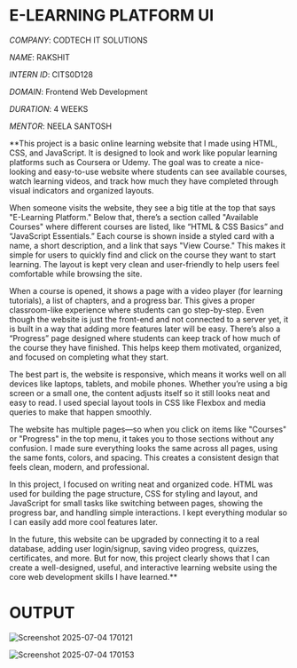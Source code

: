 # E-LEARNING PLATFORM UI

*COMPANY*: CODTECH IT SOLUTIONS

*NAME*: RAKSHIT

*INTERN ID*: CITS0D128

*DOMAIN*: Frontend Web Development

*DURATION*: 4 WEEKS

*MENTOR*: NEELA SANTOSH

**This project is a basic online learning website that I made using HTML, CSS, and JavaScript. It is designed to look and work like popular learning platforms such as Coursera or Udemy. The goal was to create a nice-looking and easy-to-use website where students can see available courses, watch learning videos, and track how much they have completed through visual indicators and organized layouts.

When someone visits the website, they see a big title at the top that says "E-Learning Platform." Below that, there’s a section called "Available Courses" where different courses are listed, like “HTML & CSS Basics” and “JavaScript Essentials.” Each course is shown inside a styled card with a name, a short description, and a link that says "View Course." This makes it simple for users to quickly find and click on the course they want to start learning. The layout is kept very clean and user-friendly to help users feel comfortable while browsing the site.

When a course is opened, it shows a page with a video player (for learning tutorials), a list of chapters, and a progress bar. This gives a proper classroom-like experience where students can go step-by-step. Even though the website is just the front-end and not connected to a server yet, it is built in a way that adding more features later will be easy. There’s also a “Progress” page designed where students can keep track of how much of the course they have finished. This helps keep them motivated, organized, and focused on completing what they start.

The best part is, the website is responsive, which means it works well on all devices like laptops, tablets, and mobile phones. Whether you’re using a big screen or a small one, the content adjusts itself so it still looks neat and easy to read. I used special layout tools in CSS like Flexbox and media queries to make that happen smoothly.

The website has multiple pages—so when you click on items like "Courses" or "Progress" in the top menu, it takes you to those sections without any confusion. I made sure everything looks the same across all pages, using the same fonts, colors, and spacing. This creates a consistent design that feels clean, modern, and professional.

In this project, I focused on writing neat and organized code. HTML was used for building the page structure, CSS for styling and layout, and JavaScript for small tasks like switching between pages, showing the progress bar, and handling simple interactions. I kept everything modular so I can easily add more cool features later.

In the future, this website can be upgraded by connecting it to a real database, adding user login/signup, saving video progress, quizzes, certificates, and more. But for now, this project clearly shows that I can create a well-designed, useful, and interactive learning website using the core web development skills I have learned.**

# OUTPUT

![Screenshot 2025-07-04 170121](https://github.com/user-attachments/assets/33f35f34-8c46-42b8-b967-5a6afca404ee)


![Screenshot 2025-07-04 170153](https://github.com/user-attachments/assets/3a08d643-bf30-4065-9185-8fae666f9132)
